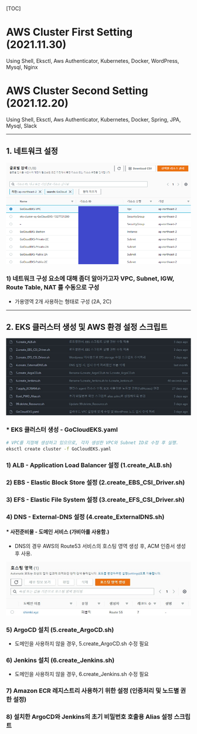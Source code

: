 [TOC]

# AWS Cluster First Setting (2021.11.30)

Using Shell, Eksctl, Aws Authenticator, Kubernetes, Docker, WordPress, Mysql, Nginx


# AWS Cluster Second Setting (2021.12.20)

Using Shell, Eksctl, Aws Authenticator, Kubernetes, Docker, Spring, JPA, Mysql, Slack



---



## 1. 네트워크 설정

![](./README_IMG/Network.jpg)

### 	1) 네트워크 구성 요소에 대해 좀더 알아가고자 VPC, Subnet, IGW, Route Table, NAT 를 수동으로 구성

* 가용영역 2개 사용하는 형태로 구성 (2A, 2C)

[./Network/AWS_VPC_Setting.md]: Network/AWS_VPC_Setting.md	"세부구성 참고"



---



## 2. EKS 클러스터 생성 및 AWS 환경 설정 스크립트

![environment](./README_IMG/environment.jpg)

### *  EKS 클러스터 생성 - GoCloudEKS.yaml

```bash
# VPC를 지정해 생성하고 있으므로, 각자 생성한 VPC와 Subnet ID로 수정 후 실행.
eksctl create cluster -f GoCloudEKS.yaml
```

### 1) ALB - Application Load Balancer 설정 (1.create_ALB.sh)

### 2) EBS - Elastic Block Store 설정 (2.create_EBS_CSI_Driver.sh)

### 3) EFS - Elastic File System 설정 (3.create_EFS_CSI_Driver.sh)

### 4) DNS - External-DNS  설정 (4.create_ExternalDNS.sh)

#### * 사전준비물 - 도메인 서비스 (가비아를 사용함.)

* DNS의 경우 AWS의 Route53 서비스의 호스팅 영역 생성 후, ACM 인증서 생성 후 사용.

![Route53](./README_IMG/Route53.jpg)

### 5) ArgoCD 설치 (5.create_ArgoCD.sh)

* 도메인을 사용하지 않을 경우, 5.create_ArgoCD.sh 수정 필요

### 6) Jenkins 설치 (6.create_Jenkins.sh)

* 도메인을 사용하지 않을 경우, 6.create_Jenkins.sh 수정 필요

### 7) Amazon ECR 레지스트리 사용하기 위한 설정 (인증처리 및 노드별 권한 설정)

### 8) 설치한 ArgoCD와 Jenkins의 초기 비밀번호 호출용 Alias 설정 스크립트
